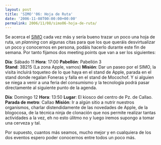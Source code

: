 ```yaml
---
layout: post
title: 'SIMO''06: Hoja de Ruta'
date: '2006-11-08T00:00:00+00:00'
permalink: 2006/11/08/simo06-hoja-de-ruta/
---
```

<a href="http://www.simo.ifema.es/"><img style="float:right; margin:0 0 10px 10px;cursor:pointer; cursor:hand;" src="http://photos1.blogger.com/blogger2/4553/2422/320/pop3.jpg" border="0" alt="" /></a>Se acerca el <a href="http://www.simo.ifema.es/">SIMO</a> cada vez más y sería bueno trazar un poco una hoja de ruta, un <span style="font-style:italic;">planning</span> con algunas citas para que los que queráis desvirtualizar un poco y conocernos en persona, podáis hacerlo durante este fin de semana. Por tanto fijamos dos meeting points que van a ser los siguientes:

<span style="font-weight:bold;">Día</span>: Sábado 11
<span style="font-weight:bold;">Hora</span>: 17:00
<span style="font-weight:bold;">Pabellón</span>: Pabellón 3          
<span style="font-weight:bold;">Stand</span>: 3B215 (La zona Apple, vamos)
<span style="font-weight:bold;">Misión</span>: Dar un paseo por el SIMO, la visita incluirá toqueteo de lo que haya en el stand de Apple, parada en el stand donde regalan Foneras y falla en el stand de Mocochof. Y si alguien se niega a venir a una feria del consumismo y la tecnología podrá pasar directamente al siguiente punto de la agenda.

<span style="font-weight:bold;">Día</span>: Domingo 12
<span style="font-weight:bold;">Hora</span>: 13:50
<span style="font-weight:bold;">Lugar</span>: El kiosco del centro de Pz. de Callao.
<span style="font-weight:bold;">Parada de metro</span>: Callao
<span style="font-weight:bold;">Misión</span>: Ir a algún sitio a nutrir nuestros organismos, charlar distendidamente de las novedades de Apple, de la blogocosa, de la técnica ninja de clonación que nos permite realizar tantas actividades a la vez, eh no esto úlitmo no y luego iremos supongo a tomar una cerveza y tal.

Por supuesto, cuantos más seamos, mucho mejor y en cualquiera de los dos eventos espero poder conocernos entre todos un poco más.
